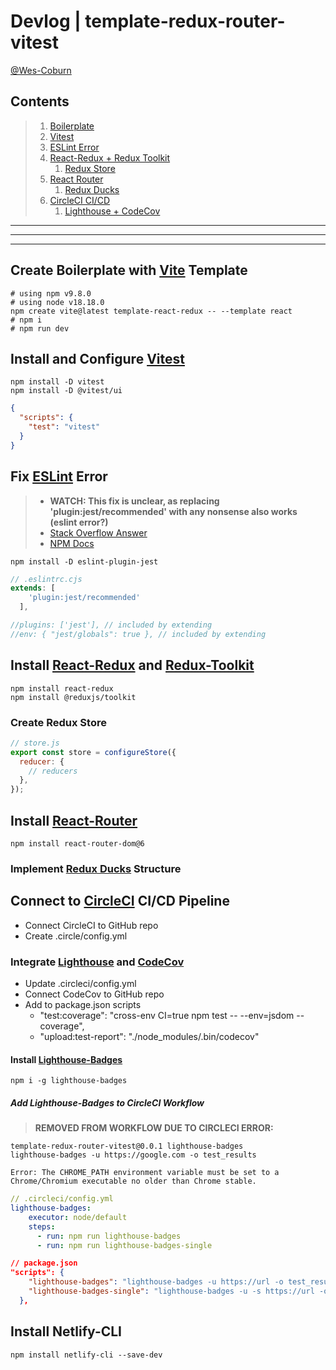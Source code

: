 # Devlog | template-redux-router-vitest

[@Wes-Coburn](https://github.com/Wes-Coburn)

## Contents

> 1. [Boilerplate](#create-boilerplate-with-vite-template)
> 2. [Vitest](#install-and-configure-vitest)
> 3. [ESLint Error](#fix-eslint-error)
> 4. [React-Redux + Redux Toolkit](#install-react-redux-and-redux-toolkit)
>    1. [Redux Store](#create-redux-store)
> 5. [React Router](#install-react-router)
>    1. [Redux Ducks](#implement-redux-ducks-structure)
> 6. [CircleCI CI/CD](#connect-to-circleci-cicd-pipeline)
>    1. [Lighthouse + CodeCov](#integrate-lighthouse-and-codecov)

---

---

---

## Create Boilerplate with [Vite](https://vitejs.dev/) Template

```shell
# using npm v9.8.0
# using node v18.18.0
npm create vite@latest template-react-redux -- --template react
# npm i
# npm run dev
```

## Install and Configure [Vitest](https://vitest.dev/)

```shell
npm install -D vitest
npm install -D @vitest/ui
```

```json
{
  "scripts": {
    "test": "vitest"
  }
}
```

## Fix [ESLint](https://www.npmjs.com/package/eslint-plugin-jest) Error

> - **WATCH: This fix is unclear, as replacing 'plugin:jest/recommended' with any nonsense also works (eslint error?)**
> - [Stack Overflow Answer](https://stackoverflow.com/questions/55807824/describe-is-not-defined-when-installing-jest)
> - [NPM Docs](https://www.npmjs.com/package/eslint-plugin-jest)

```shell
npm install -D eslint-plugin-jest
```

```cjs
// .eslintrc.cjs
extends: [
    'plugin:jest/recommended'
  ],

//plugins: ['jest'], // included by extending
//env: { "jest/globals": true }, // included by extending
```

## Install [React-Redux](https://react-redux.js.org/) and [Redux-Toolkit](https://redux-toolkit.js.org/)

```shell
npm install react-redux
npm install @reduxjs/toolkit
```

### Create Redux Store

```js
// store.js
export const store = configureStore({
  reducer: {
    // reducers
  },
});
```

## Install [React-Router](https://reactrouter.com/en/main)

```shell
npm install react-router-dom@6
```

### Implement [Redux Ducks](https://github.com/erikras/ducks-modular-redux) Structure

## Connect to [CircleCI](https://app.circleci.com/) CI/CD Pipeline

- Connect CircleCI to GitHub repo
- Create .circle/config.yml

### Integrate [Lighthouse](https://developer.chrome.com/docs/lighthouse/overview/) and [CodeCov](https://about.codecov.io/)

- Update .circleci/config.yml
- Connect CodeCov to GitHub repo
- Add to package.json scripts
  - "test:coverage": "cross-env CI=true npm test -- --env=jsdom --coverage",
  - "upload:test-report": "./node_modules/.bin/codecov"

#### Install [Lighthouse-Badges](https://github.com/emazzotta/lighthouse-badges/tree/master)

```shell
npm i -g lighthouse-badges
```

##### Add Lighthouse-Badges to CircleCI Workflow

> **REMOVED FROM WORKFLOW DUE TO CIRCLECI ERROR:**

```shell
template-redux-router-vitest@0.0.1 lighthouse-badges
lighthouse-badges -u https://google.com -o test_results

Error: The CHROME_PATH environment variable must be set to a Chrome/Chromium executable no older than Chrome stable.
```

```yml
// .circleci/config.yml
lighthouse-badges:
    executor: node/default
    steps:
      - run: npm run lighthouse-badges
      - run: npm run lighthouse-badges-single
```

```json
// package.json
"scripts": {
    "lighthouse-badges": "lighthouse-badges -u https://url -o test_results",
    "lighthouse-badges-single": "lighthouse-badges -u -s https://url -o test_results"
  },
```

## Install Netlify-CLI

```shell
npm install netlify-cli --save-dev
```
